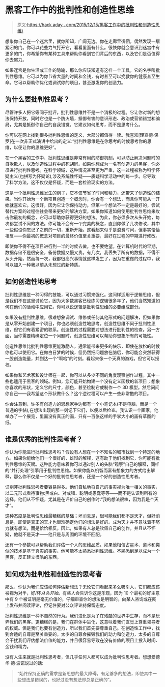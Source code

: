 # 黑客工作中的批判性和创造性思维

> 原文:[https://hack aday . com/2015/12/15/黑客工作中的批判性和创造性思维/](https://hackaday.com/2015/12/15/critical-and-creative-thinking-in-a-hackers-work/)

想象你自己在一个迷宫里，就你所知，广阔无边。你在走廊里徘徊，偶然发现一扇紧闭的门。你可以花些力气打开它，看看里面有什么。很快你就会意识到迷宫中有更多的门，你希望你有某种工具来帮助你看到它们背后的东西，以及它们是否值得你去努力。

如果迷宫是你生活或工作的隐喻，那么你应该知道有这样一个工具，它的名字叫批判性思维。它可以为你节省大量的时间和金钱，有时甚至可以挽救你的健康甚至生命。它可以帮助你优化或调试你的项目，甚至激发你的创造力。

## 为什么要批判性思考？

尽管许多人把它等同于批评，批判性思维并不是一个消极的过程。它让你对新的想法保持开放，同时它也是一个防火墙，抵御有害的意识形态、政治或营销错觉和骗局，尤其是抵御你自己的自我错觉。它建议如何思考，而不是思考什么。

你可以在网上找到很多批判性思维的定义，大部分都值得一读。我喜欢[理查德·保罗]在一次非正式演讲中给出的定义:“批判性思维是在你思考的时候思考你的思维，以便让你的思维更好”。

在一个黑客的工作中，批判性思维是非常有用的防御机制，可以防止解决问题时的自欺欺人，以及创造性过程中的死胡同。如果你想成为一名有创造力的黑客，你必须进行批判性思考。在科学领域，这种情况甚至更为严重，这一过程被称为科学怀疑主义(也拼写为怀疑论),涉及系统性怀疑——质疑科学活动中的每一步。它导致了科学方法，这不仅仅是怀疑，而是一套检验现实的方法。

这是一个批判性思维发生的例子，它不仅节省了时间和精力，还带来了创造性的结果。当你开始为一个新项目创造一个概念时，你会有一个想法，而且你可能从一开始就喜欢它。这很好，因为它让你保持动力，但第一个想法不一定是最好的，尝试替代方案的过程往往会带来更好的解决方案。如果你知道如何使用批判性思维来攻击你最初的概念，它可以帮助你获得更好的想法。为此，你必须多次从头开始，每次都尝试不同的方法。你可能不会有一个完美的概念，直到你做了几次修改，其中一些假设你忘记了之前的一切，重新开始。这看起来似乎是浪费时间，但事实恰恰相反——你最初的概念对项目的最终价值至关重要，最好在过程的早期进行修改。

即使你不得不在项目进行到一半的时候去做，也不要绝望。在计算机时代的早期，数据存储不是很安全，备份数据又慢又贵。有几次，我丢失了所有的数据，不得不从头开始。然而每一次，我都很高兴事情就这样发生了，因为在重做的过程中，我可以加入一种我以前从未想过的新特质。

## 如何创造性地思考

批判性思维是一种习得的技能，可以通过习惯来强化。这同样适用于逻辑思维，但是我们不在这里讨论它，因为大多数黑客已经练习逻辑很多年了，他们当然知道如何在他们的活动中应用它。你可以说逻辑是批判性思维的必要组成部分。

如果没有批判性思维，很难想象调试、维修或任何其他形式的问题解决，但如果你是从零开始创建一个项目，你也必须创造性地思考。创造性思维不同于批判性思维，但它们有着紧密的联系。创造性的过程需要对想法进行批判性的检查，另一方面，当你需要精确定位一个问题时，创造性思维可以帮助你想象所有的可能性。

创造性思维比批判性思维更能激励人，通常能带来更多的快乐，即使在放松的时候你也可以使用它。在做白日梦的时候，但仍然把问题放在脑后，你可能会突然获得一股创造能量，并到达一个“啊哈”的时刻。看起来像一个天真的游戏，但它可以授权。

如果你和艺术家和设计师在一起，你可以从多少不同的角度观察创作过程。其中一些也适用于黑客的领域。例如，您可能开始构建一个没有定义函数的新项目；想象你喜欢的形状，定义它的尺寸，颜色，甚至绘制它或制作一个 3D 模型。然后问问你自己——我希望这个形状做什么？这个逆过程可以产生一些非常酷的项目。

你会注意到，许多有创造力的思想家手边都有一个小笔记本(不是电脑，而是一个普通的字帖),在想法出现的那一刻记下它们，以便以后检查。我认识一个画家，他举办了一个展览，里面没有真正的画，只有一百张这样的手掌大小的画有草图的纸。

## 谁是优秀的批判性思考者？

你认为你能进行批判性思考吗？假设有人想在一个不知名的城市找到一个特定的地方。如果你能给他们一个很好的，雄辩的解释，这有助于他们找到它，你可能有批判性思维的天赋。这种能力意味着你可以通过别人的头脑“观察”自己的解释，同样的“并行处理”引擎用于批判性思维。如果你能以机智而富有想象力的方式给出解释，那么你不仅是一个好的批判性思考者，还是一个好的创造性思考者。

识别非批判性思考者要容易得多。他们自私地将自己的事实视为唯一相关的事实，以二元形式看待事物:黑或白、对或错、聪明或愚蠢等等——而不是认识到所有的选择。他们从不怀疑，尤其是在评价自己的创作时:“我的想法很棒，因为我是个天才”。

这种态度是批判性思维最糟糕的基础；坏消息是，很可能我们都不是天才，但好消息是，即使是真正的天才也很难确定他们的想法是好的。成为天才并不意味着不努力就有想法，而是恰恰相反。因此，如果有人总是钦佩自己的创作，并且从不怀疑，他就不是天才——他只是与周围的环境不匹配。

还有一个参数可以帮助我们评估一个人的思维品质。如果他相信占星术、道术和类似的技术是基于真实的事实，他可能不太熟悉批判性思维。不熟悉到足以成为一个黑客，反正建立很酷的东西。

## 如何成为批判性和创造性的思考者

那么，你认为我们应该如何评估新想法？无论它们看起来多么吸引人，它们都应该被视为对半，好/坏*从头开始*。有些人会告诉你这是乐观，因为 10 个最初的好主意中有 9 个被证明是毫无价值的。仔细审查你的想法是明智的。向某人咨询或在网上发布并阅读评论，但记住要对公众评论持保留态度。

批判性思维是一种不自然的行为。我们进化是为了在残酷的世界中生存，而不是玩弄我们的黑客。更糟糕的是，我们在群体中进化，这意味着我们直觉上尊重领导者的权威。但是我们也要有创造力，所以我们首先要尊重自己。在创造性工作中，找到合适的自尊是至关重要的。太少的自尊会摧毁我们的动力和创造力，太多的自尊会干扰我们评估想法价值的能力，并且很容易导致在没有价值的项目上投入时间、金钱和精力。

没有人生来就是批判性思考者，但几乎任何人都可以成为批判性思考者。想想爱德华·德·波诺说过的话:

> “始终保持正确的需求是新思想的最大障碍。有足够多的想法，即使其中一些想法是错误的，也好过没有想法却总是正确的”。